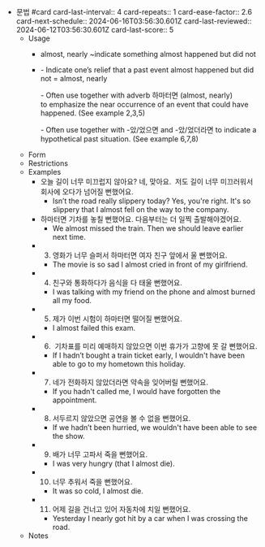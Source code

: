 - 문법 #card
  card-last-interval:: 4
  card-repeats:: 1
  card-ease-factor:: 2.6
  card-next-schedule:: 2024-06-16T03:56:30.601Z
  card-last-reviewed:: 2024-06-12T03:56:30.601Z
  card-last-score:: 5
	- Usage
		- almost, nearly ~indicate something almost happened but did not
		- - Indicate one’s relief that a past event almost happened but did not = almost, nearly
		  
		  - Often use together with adverb 하마터면 (almost, nearly) to emphasize the near occurrence of an event that could have happened. (See example 2,3,5)
		  
		  - Often use together with -았/었으면 and -았/었더라면 to indicate a hypothetical past situation. (See example 6,7,8)
	- Form
	- Restrictions
	- Examples
		- 오늘 길이 너무 미끄럽지 않아요?
		  네, 맞아요.  저도 길이 너무 미끄러워서 회사에 오다가 넘어질 뻔했어요.
			- Isn’t the road really slippery today?
			  Yes, you're right. It's so slippery that I almost fell on the way to the company.
		- 하마터면 기차를 놓칠 뻔했어요.
		  다음부터는 더 일찍 출발해야겠어요.
			- We almost missed the train.
			  Then we should leave earlier next time.
		- 3. 영화가 너무 슬퍼서 하마터면 여자 친구 앞에서 울 뻔했어요.
			- The movie is so sad I almost cried in front of my girlfriend.
		- 4. 친구와 통화하다가 음식을 다 태울 뻔했어요.
			- I was talking with my friend on the phone and almost burned all my food.
		- 5. 제가 이번 시험이 하마터면 떨어질 뻔했어요.
			- I almost failed this exam.
		- 6.  기차표를 미리 예매하지 않았으면 이번 휴가가 고향에 못 갈 뻔했어요.
			- If I hadn’t bought a train ticket early, I wouldn't have been able to go to my hometown this holiday.
		- 7. 네가 전화하지 않았더라면 약속을 잊어버릴 뻔했어요.
			- If you hadn't called me, I would have forgotten the appointment.
		- 8. 서두르지 않았으면 공연을 볼 수 없을 뻔했어요.
			- If we hadn’t been hurried, we wouldn't have been able to see the show.
		- 9. 배가 너무 고파서 죽을 뻔했어요.
			- I was very hungry (that I almost die).
		- 10. 너무 추워서 죽을 뻔했어요.
			- It was so cold, I almost die.
		- 11. 어제 길을 건너고 있어 자동차에 치일 뻔했어요.
			- Yesterday I nearly got hit by a car when I was crossing the road.
	- Notes